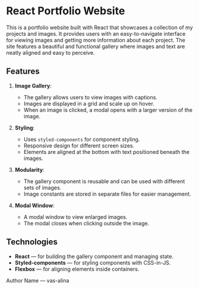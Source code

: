 # React Portfolio Website

This is a portfolio website built with React that showcases a collection of my projects and images. It provides users with an easy-to-navigate interface for viewing images and getting more information about each project. The site features a beautiful and functional gallery where images and text are neatly aligned and easy to perceive.

## Features

1. **Image Gallery**:
   - The gallery allows users to view images with captions.
   - Images are displayed in a grid and scale up on hover.
   - When an image is clicked, a modal opens with a larger version of the image.

2. **Styling**:
   - Uses `styled-components` for component styling.
   - Responsive design for different screen sizes.
   - Elements are aligned at the bottom with text positioned beneath the images.

3. **Modularity**:
   - The gallery component is reusable and can be used with different sets of images.
   - Image constants are stored in separate files for easier management.

4. **Modal Window**:
   - A modal window to view enlarged images.
   - The modal closes when clicking outside the image.

## Technologies

- **React** — for building the gallery component and managing state.
- **Styled-components** — for styling components with CSS-in-JS.
- **Flexbox** — for aligning elements inside containers.

Author Name — vas-alina